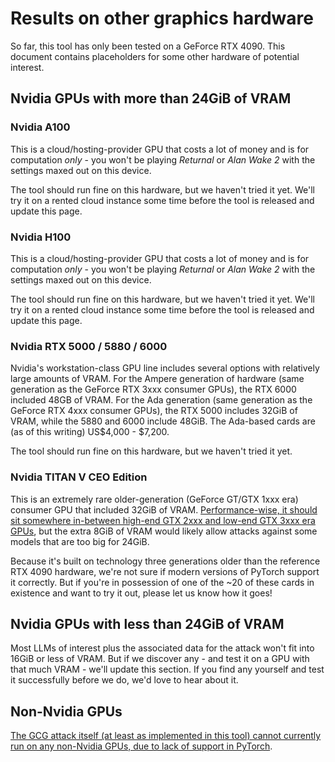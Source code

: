 # Results on other graphics hardware

So far, this tool has only been tested on a GeForce RTX 4090. This document contains placeholders for some other hardware of potential interest.

## Nvidia GPUs with more than 24GiB of VRAM

### Nvidia A100

This is a cloud/hosting-provider GPU that costs a lot of money and is for computation *only* - you won't be playing *Returnal* or *Alan Wake 2* with the settings maxed out on this device.

The tool should run fine on this hardware, but we haven't tried it yet. We'll try it on a rented cloud instance some time before the tool is released and update this page.

### Nvidia H100

This is a cloud/hosting-provider GPU that costs a lot of money and is for computation *only* - you won't be playing *Returnal* or *Alan Wake 2* with the settings maxed out on this device.

The tool should run fine on this hardware, but we haven't tried it yet. We'll try it on a rented cloud instance some time before the tool is released and update this page.

### Nvidia RTX 5000 / 5880 / 6000

Nvidia's workstation-class GPU line includes several options with relatively large amounts of VRAM. For the Ampere generation of hardware (same generation as the GeForce RTX 3xxx consumer GPUs), the RTX 6000 included 48GB of VRAM. For the Ada generation (same generation as the GeForce RTX 4xxx consumer GPUs), the RTX 5000 includes 32GiB of VRAM, while the 5880 and 6000 include 48GiB. The Ada-based cards are (as of this writing) US$4,000 - $7,200.

The tool should run fine on this hardware, but we haven't tried it yet.

### Nvidia TITAN V CEO Edition

This is an extremely rare older-generation (GeForce GT/GTX 1xxx era) consumer GPU that included 32GiB of VRAM. [Performance-wise, it should sit somewhere in-between high-end GTX 2xxx and low-end GTX 3xxx era GPUs](https://www.techpowerup.com/gpu-specs/titan-v-ceo-edition.c3277), but the extra 8GiB of VRAM would likely allow attacks against some models that are too big for 24GiB.

Because it's built on technology three generations older than the reference RTX 4090 hardware, we're not sure if modern versions of PyTorch support it correctly. But if you're in possession of one of the ~20 of these cards in existence and want to try it out, please let us know how it goes!

## Nvidia GPUs with less than 24GiB of VRAM

Most LLMs of interest plus the associated data for the attack won't fit into 16GiB or less of VRAM. But if we discover any - and test it on a GPU with that much VRAM - we'll update this section. If you find any yourself and test it successfully before we do, we'd love to hear about it.

## Non-Nvidia GPUs

[The GCG attack itself (at least as implemented in this tool) cannot currently run on any non-Nvidia GPUs, due to lack of support in PyTorch](FAQ.md).
